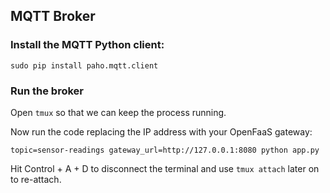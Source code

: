 ## MQTT Broker

### Install the MQTT Python client:

```
sudo pip install paho.mqtt.client
```

### Run the broker

Open `tmux` so that we can keep the process running.

Now run the code replacing the IP address with your OpenFaaS gateway:

```
topic=sensor-readings gateway_url=http://127.0.0.1:8080 python app.py
```

Hit Control + A + D to disconnect the terminal and use `tmux attach` later on to re-attach.

